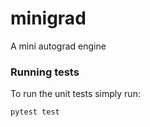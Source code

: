 # minigrad
A mini autograd engine

### Running tests

To run the unit tests simply run:

```
pytest test
```
